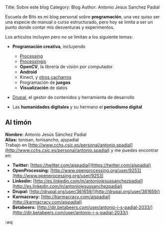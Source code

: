 Title: Sobre este blog
Category: Blog
Author: Antonio Jesus Sanchez Padial


Escuela de Bits es mi blog personal sobre **programación**, una vez quiso ser una especie de manual o curso estructurado, pero hoy se limita a ser un punto donde contar mis desventuras y experimentos. 

Los artículos incluyen pero no se limitan a los siguiente temas:

* **Programación creativa**, incluyendo
	* [Processing](http://processing.org)
	* [Processingjs](http://processingjs.org)
	* **OpenCV**, la librería de visión por computador
	* **Android**
	* Kinect, y [otros cacharros](http://leapmotion.com)
	* Programación de **juegos**
	* **Visualización** de datos


* [Drupal](http://drupal.org), el gestor de contenidos y herramienta de desarrollo

* Las **humanidades digitales** y su hermano el **periodismo digital**

## Al timón

**Nombre:** Antonio Jesús Sánchez Padial  
**Alias:** tonisan, tonisancho, ajspadial  
Trabajo en [http://www.cchs.csic.es/personal/antonio.spadial](http://www.cchs.csic.es/personal/antonio.spadial) y me puedes encontrar en:

* **Twitter:** [https://twitter.com/ajspadial](https://twitter.com/ajspadial)   
* **OpenProcessing:** [http://www.openprocessing.org/user/9253](http://www.openprocessing.org/user/9253)
* **Linkedin:** [http://es.linkedin.com/in/antoniojesussanchezpadial](http://es.linkedin.com/in/antoniojesussanchezpadial)  
* **Drupal:** [http://drupal.org/user/361659/](http://drupal.org/user/361659/)  
* **Karmacracy:** [http://karmacracy.com/ajspadial](http://karmacracy.com/ajspadial)  
* **Betabeers:** [http://dir.betabeers.com/user/antonio-j-s-padial-2033/](http://dir.betabeers.com/user/antonio-j-s-padial-2033/)  

:wq


